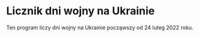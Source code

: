 # Licznik dni wojny na Ukrainie

Ten program liczy dni wojny na Ukrainie począwszy od 24 luteg 2022 roku.

